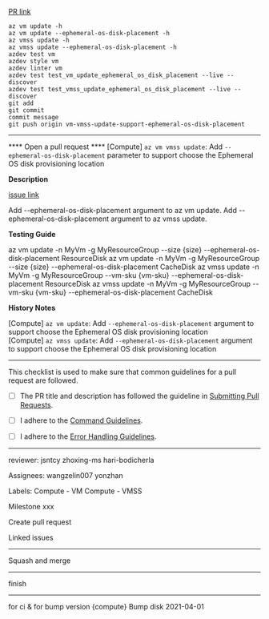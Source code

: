 [PR link](https://github.com/Azure/azure-cli/pull/20043)

```
az vm update -h
az vm update --ephemeral-os-disk-placement -h
az vmss update -h
az vmss update --ephemeral-os-disk-placement -h
azdev test vm
azdev style vm
azdev linter vm
azdev test test_vm_update_ephemeral_os_disk_placement --live --discover
azdev test test_vmss_update_ephemeral_os_disk_placement --live --discover
git add
git commit
commit message
git push origin vm-vmss-update-support-ephemeral-os-disk-placement
```
--------------------------------------------------------
**** Open a pull request ****
[Compute] `az vm vmss update`: Add `--ephemeral-os-disk-placement` parameter to support choose the Ephemeral OS disk provisioning location

**Description**

[issue link](https://github.com/Azure/azure-cli/issues/19935)

Add --ephemeral-os-disk-placement argument to az vm update.
Add --ephemeral-os-disk-placement argument to az vmss update.

**Testing Guide**

az vm update -n MyVm -g MyResourceGroup --size {size} --ephemeral-os-disk-placement ResourceDisk
az vm update -n MyVm -g MyResourceGroup --size {size} --ephemeral-os-disk-placement CacheDisk
az vmss update -n MyVm -g MyResourceGroup --vm-sku {vm-sku} --ephemeral-os-disk-placement ResourceDisk
az vmss update -n MyVm -g MyResourceGroup --vm-sku {vm-sku} --ephemeral-os-disk-placement CacheDisk

**History Notes**

[Compute] `az vm update`: Add `--ephemeral-os-disk-placement` argument to support choose the Ephemeral OS disk provisioning location  
[Compute] `az vmss update`: Add `--ephemeral-os-disk-placement` argument to support choose the Ephemeral OS disk provisioning location

---

This checklist is used to make sure that common guidelines for a pull request are followed.

- [ ] The PR title and description has followed the guideline in [Submitting Pull Requests](https://github.com/Azure/azure-cli/tree/dev/doc/authoring_command_modules#submitting-pull-requests).

- [ ] I adhere to the [Command Guidelines](https://github.com/Azure/azure-cli/blob/dev/doc/command_guidelines.md).

- [ ] I adhere to the [Error Handling Guidelines](https://github.com/Azure/azure-cli/blob/dev/doc/error_handling_guidelines.md).

--------------------------------------------------------
reviewer:
jsntcy
zhoxing-ms
hari-bodicherla

Assignees:
wangzelin007
yonzhan

Labels:
Compute - VM
Compute - VMSS

Milestone
xxx

Create pull request

Linked issues

--------------------------------------------------------
Squash and merge

--------------------------------------------------------
finish


--------------------------------------------------------------------
for ci & for bump version
{compute} Bump disk 2021-04-01